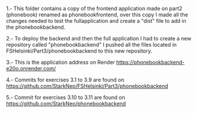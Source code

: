 1.- This folder contains a copy of the frontend application made on part2 (phonebook) renamed as phonebookfrontend, over this copy I made all the changes needed to test the fullapplication and create a "dist" file to add in the phonebookbackend.

2.- To deploy the backend and then the full application I had to create a new repository called "phonebookbackend" I pushed all the files located in FSHelsinki/Part3/phonebookbackend to this new repository.

3.- This is the application address on Render https://phonebookbackend-e20o.onrender.com/

4.- Commits for exercises 3.1 to 3.9 are found on https://github.com/StarkNeo/FSHelsinki/Part3/phonebookbackend

5.- Commit for exercises 3.10 to 3.11 are found on https://github.com/StarkNeo/phonebookbackend
